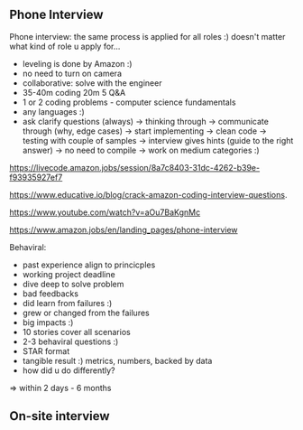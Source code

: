## Phone Interview
Phone interview: the same process is applied for all roles :) doesn't matter what kind of role u apply for...

- leveling is done by Amazon :) 
- no need to turn on camera 
- collaborative: solve with the engineer
- 35-40m coding 20m 5 Q&A
- 1 or 2 coding problems - computer science fundamentals
- any languages :) 
- ask clarify questions (always) -> thinking through -> communicate through (why, edge cases) -> start implementing -> clean code -> testing with couple of samples -> interview gives hints (guide to the right answer) -> no need to compile -> work on medium categories :) 

https://livecode.amazon.jobs/session/8a7c8403-31dc-4262-b39e-f93935927ef7

https://www.educative.io/blog/crack-amazon-coding-interview-questions. 

https://www.youtube.com/watch?v=aOu7BaKgnMc

https://www.amazon.jobs/en/landing_pages/phone-interview

Behaviral:
- past experience align to princicples
- working project deadline
- dive deep to solve problem 
- bad feedbacks
- did learn from failures :) 
- grew or changed from the failures
- big impacts :) 
- 10 stories cover all scenarios
- 2-3 behaviral questions :) 
- STAR format
- tangible result :) metrics, numbers, backed by data
- how did u do differently? 

=> within 2 days - 6 months

## On-site interview
